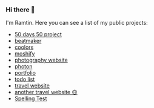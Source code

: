 

### Hi there 👋

I'm Ramtin.
Here you can see a list of my public projects:
- [50 days 50 project](https://50days-50projects.ramtinmovahed.com)
- [beatmaker](https://beatmaker.ramtinmovahed.com)
- [coolors](https://coloors.ramtinmovahed.com)
- [moshify](https://moshify.ramtinmovahed.com)
- [photography website](https://photography-website.ramtinmovahed.com)
- [photon](https://photon.ramtinmovahed.com)
- [portfolio](https://portfolio.ramtinmovahed.com)
- [todo list](https://todolist-js.ramtinmovahed.com)
- [travel website](https://travel-website-2.ramtinmovahed.com)
- [another travel website 🙃](https://travel-website.ramtinmovahed.com)
- [Spelling Test](https://spellingtest.ir)
